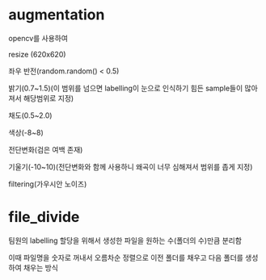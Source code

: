 # augmentation
opencv를 사용하여

resize (620x620)

좌우 반전(random.random() < 0.5)

밝기(0.7~1.5)(이 범위를 넘으면 labelling이 눈으로 인식하기 힘든 sample들이 많아져서 해당범위로 지정)

채도(0.5~2.0)

색상(-8~8)

전단변화(검은 여백 존재)

기울기(-10~10)(전단변화와 함께 사용하니 왜곡이 너무 심해져서 범위를 좁게 지정)

filtering(가우시안 노이즈)

# file_divide
팀원의 labelling 할당을 위해서 생성한 파일을 원하는 수(폴더의 수)만큼 분리함 

이때 파일명을 숫자로 꺼내서 오름차순 정렬으로 이전 폴더를 채우고 다음 폴더를 생성하여 채우는 방식
